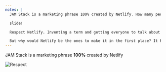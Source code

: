 ```yaml
---
notes: |
  JAM Stack is a marketing phrase 100% created by Netlify. How many people here knew that? And you know what, that doesn't even make me mad at all, all I can think is

  slide!

  Respect Netlify. Inventing a term and getting everyone to talk about it as much as JAM Stack is not easy and they have done a fantastic job

  But why would Netlify be the ones to make it in the first place? It helps to know a little bit more about Netlify to understand their reasoning
---
```


JAM Stack is a marketing phrase **100%** created by Netlify

![Respect](/images/respect.gif)

<!-- .element class="fragment" -->
